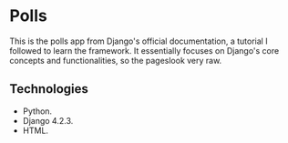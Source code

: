 # Polls
This is the polls app from Django's official documentation, a tutorial I followed to learn the framework. It essentially focuses on Django's core concepts and functionalities, so the pageslook very raw.

## Technologies
- Python.
- Django 4.2.3.
- HTML.
